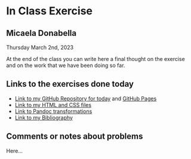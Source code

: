 # In Class Exercise
## Micaela Donabella

Thursday March 2nd, 2023 

At the end of the class you can write here a final thought on the exercise and on the work that we have been doing so far. 

## Links to the exercises done today 

- [Link to my GitHub Repository for today]() and [GitHub Pages]()
- [Link to my HTML and CSS files]()
- [Link to Pandoc transformations]()
- [Link to my Bibliography]()

## Comments or notes about problems 

Here...
